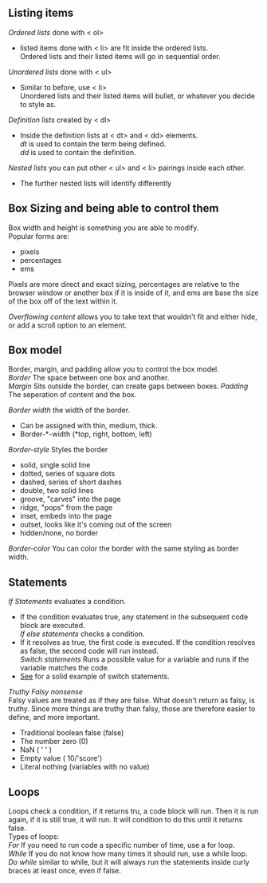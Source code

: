 ## Listing items  
_Ordered lists_ done with < ol>  
 - listed items done with < li> are fit inside the ordered lists.  
Ordered lists and their listed items will go in sequential order.  

_Unordered lists_ done with < ul>  
 - Similar to before, use < li>  
Unordered lists and their listed items will bullet, or whatever you decide to style as.  

_Definition lists_ created by < dl>  
 - Inside the definition lists at < dt> and < dd> elements.  
_dt_ is used to contain the term being defined.  
_dd_ is used to contain the definition.  

_Nested lists_ you can put other < ul> and < li> pairings inside each other.  
 - The further nested lists will identify differently   

 ## Box Sizing and being able to control them  
 Box width and height is something you are able to modify.  
 Popular forms are:  
 - pixels  
 - percentages  
 - ems  

 Pixels are more direct and exact sizing, percentages are relative to the browser window or another box if it is inside of it, and ems are base the size of the box off of the text within it.  

_Overflowing content_ allows you to take text that wouldn't fit and either hide, or add a scroll option to an element.  

## Box model  
Border, margin, and padding allow you to control the box model.  
_Border_ The space between one box and another.  
_Margin_ Sits outside the border, can create gaps between boxes.
_Padding_ The seperation of content and the box.  

_Border width_ the width of the border.  
 - Can be assigned with thin, medium, thick.  
 - Border-*-width (*top, right, bottom, left)  

 _Border-style_ Styles the border  
 - solid, single solid line  
 - dotted, series of square dots  
 - dashed, series of short dashes  
 - double, two solid lines  
 - groove, "carves" into the page  
 - ridge, "pops" from the page  
 - inset, embeds into the page  
 - outset, looks like it's coming out of the screen  
 - hidden/none, no border  

 _Border-color_ You can color the border with the same styling as border width.  


 ## Statements
 _If Statements_ evaluates a condition.  
 - If the condition evaluates true, any statement in the subsequent code block are executed.  
 _If else statements_ checks a condition.  
 - If it resolves as true, the first code is executed. If the condition resolves as false, the second code will run instead.  
 _Switch statements_ Runs a possible value for a variable and runs if the variable matches the code.  
 - [See](notesgohere/craigatwork/) for a solid example of switch statements. 
 
 _Truthy Falsy nonsense_  
 Falsy values are treated as if they are false. What doesn't return as falsy, is truthy. Since more things are truthy than falsy, those are therefore easier to define, and more important.   
 - Traditional boolean false (false)  
 - The number zero (0)  
 - NaN ( ' ' )  
 - Empty value ( 10/'score')  
 - Literal nothing (variables with no value)
 
 ## Loops
 Loops check a condition, if it returns tru, a code block will run. Then it is run again, if it is still true, it will run. It will condition to do this until it returns false.  
 Types of loops:  
_For_ If you need to run code a specific number of time, use a for loop.  
_While_ If you do not know how many times it should run, use a while loop.  
_Do while_ similar to while, but it will always run the statements inside curly braces at least once, even if false.  



